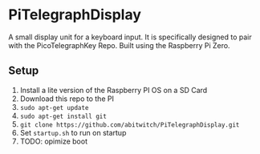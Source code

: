 # PiTelegraphDisplay
A small display unit for a keyboard input. It is specifically designed to pair with the PicoTelegraphKey Repo. Built using the Raspberry Pi Zero.


## Setup
1. Install a lite version of the Raspberry PI OS on a SD Card
2. Download this repo to the PI
  1. `sudo apt-get update`
  2. `sudo apt-get install git`
  3. `git clone https://github.com/abitwitch/PiTelegraphDisplay.git`
3. Set `startup.sh` to run on startup
4. TODO: opimize boot


